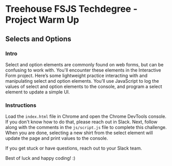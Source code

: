 # Treehouse FSJS Techdegree - Project Warm Up

## Selects and Options

### Intro

Select and option elements are commonly found on web forms, but can be confusing to work with. You'll encounter these
elements in the Interactive Form project. Here’s some lightweight practice interacting with and manipulating select and
option elements. You’ll use JavaScript to log the values of select and option elements to the console, and program a
select element to update a simple UI.

### Instructions

Load the `index.html` file in Chrome and open the Chrome DevTools console. If you don't know how to do that, please
reach out in Slack. Next, follow along with the comments in the `js/script.js` file to complete this challenge. When you
are done, selecting a new shirt from the select element will update the page and print values to the console.

If you get stuck or have questions, reach out to your Slack team.

Best of luck and happy coding! :)
